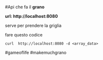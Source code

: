 
#Api che fa il __grano__

__url: http://localhost:8080__

serve per prendere la griglia


fare questo codice 
``` 
curl  http://localhost:8080 -d <array_data> 
```


\#gameoflife
\#makemuchgrano